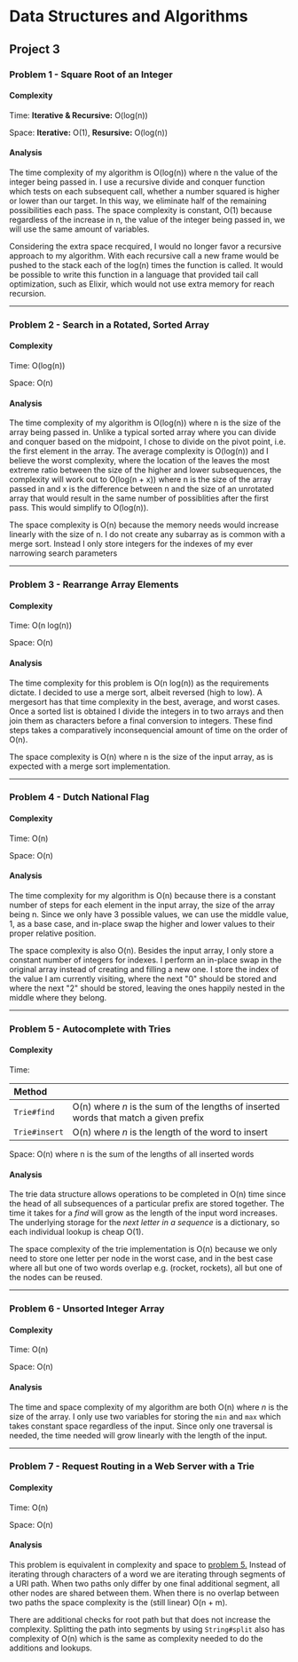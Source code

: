 # Data Structures and Algorithms

## Project 3

### Problem 1 - Square Root of an Integer

#### Complexity

Time: **Iterative & Recursive:** O(log(n))

Space: **Iterative:** O(1), **Resursive:** O(log(n))

#### Analysis

The time complexity of my algorithm is O(log(n)) where n the value of the integer being passed in. I use a recursive divide and conquer function which tests on each subsequent call, whether a number squared is higher or lower than our target.  In this way, we eliminate half of the remaining possibilities each pass.  The space complexity is constant, O(1) because regardless of the increase in n, the value of the integer being passed in, we will use the same amount of variables.

Considering the extra space recquired, I would no longer favor a recursive approach to my algorithm.  With each recursive call a new frame would be pushed to the stack each of the log(n) times the function is called.  It would be possible to write this function in a language that provided tail call optimization, such as Elixir, which would not use extra memory for reach recursion.

------

### Problem 2 - Search in a Rotated, Sorted Array

#### Complexity

Time: O(log(n))

Space: O(n)

#### Analysis

The time complexity of my algorithm is O(log(n)) where n is the size of the array being passed in.  Unlike a typical sorted array where you can divide and conquer based on the midpoint, I chose to divide on the pivot point, i.e. the first element in the array.  The average complexity is O(log(n)) and I believe the worst complexity, where the location of the leaves the most extreme ratio between the size of the higher and lower subsequences, the complexity will work out to O(log(n + x)) where n is the size of the array passed in and x is the difference between n and the size of an unrotated array that would result in the same number of possiblities after the first pass.  This would simplify to O(log(n)).

The space complexity is O(n) because the memory needs would increase linearly with the size of n.  I do not create any subarray as is common with a merge sort.  Instead I only store integers for the indexes of my ever narrowing search parameters

------

### Problem 3 - Rearrange Array Elements

#### Complexity

Time: O(n log(n))

Space: O(n)

#### Analysis

The time complexity for this problem is O(n log(n)) as the requirements dictate.  I decided to use a merge sort, albeit reversed (high to low).  A mergesort has that time complexity in the best, average, and worst cases.  Once a sorted list is obtained I  divide the integers in to two arrays and then join them as characters before a final conversion to integers.  These find steps takes a comparatively inconsequencial amount of time on the order of O(n).

The space complexity is O(n) where n is the size of the input array, as is expected with a merge sort implementation.

------

### Problem 4 - Dutch National Flag

#### Complexity

Time: O(n)

Space: O(n)

#### Analysis

The time complexity for my algorithm is O(n) because there is a constant number of steps for each element in the input array, the size of the array being n.  Since we only have 3 possible values, we can use the middle value, 1, as a base case, and in-place swap the higher and lower values to their proper relative position.

The space complexity is also O(n).  Besides the input array,  I only store a constant number of integers for indexes. I perform an in-place swap in the original array instead of creating and filling a new one. I store the index of the value I am currently visiting, where the next "0" should be stored and where the next "2" should be stored, leaving the ones happily nested in the middle where they belong.

------

### Problem 5 - Autocomplete with Tries

#### Complexity

Time:

| Method        |                                                              |
| :------------ | ------------------------------------------------------------ |
| `Trie#find`   | O(n) where *n* is the sum of the lengths of inserted words that match a given prefix |
| `Trie#insert` | O(n) where *n* is the length of the word to insert           |

 Space: O(n) where n is the sum of the lengths of all inserted words

#### Analysis

The trie data structure allows operations to be completed in O(n) time since the head of  all subsequences of a particular prefix are stored together.  The time it takes for a *find* will grow as the length of the input word increases.  The underlying storage for the *next letter in a sequence* is a dictionary, so each individual lookup is cheap O(1).

The space complexity of the trie implementation is O(n) because we only need to store one letter per node in the worst case, and in the best case where all but one of two words overlap e.g. (rocket, rockets), all but one of the nodes can be reused.

------

### Problem 6 - Unsorted Integer Array

#### Complexity

Time: O(n)

Space: O(n)

#### Analysis

The time and space complexity of my algorithm are both O(n) where *n* is the size of the array.  I only use two variables for storing the `min` and `max` which takes constant space regardless of the input.  Since only one traversal is needed, the time needed will grow linearly with the length of the input.

------

### Problem 7 - Request Routing in a Web Server with a Trie

#### Complexity

Time: O(n)

Space: O(n)

#### Analysis

This problem is equivalent in complexity and space to [problem 5.](#problem-5---autocomplete-with-tries) Instead of iterating through characters of a word we are iterating through segments of a URI path.  When two paths only differ by one final additional segment, all other nodes are shared between them.  When there is no overlap between two paths the space complexity is the (still linear) O(n + m).

There are additional checks for root path but that does not increase the complexity.  Splitting the path into segments by using `String#split` also has complexity of O(n) which is the same as complexity needed to do the additions and lookups.